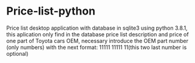 # Price-list-python
Price list desktop application with database in sqlite3 using python 3.8.1, this aplication only find in the database price list description and price of one part of Toyota cars OEM, necessary introduce the OEM part number (only numbers) with the next format: 11111 11111 11(this two last number is optional)  
